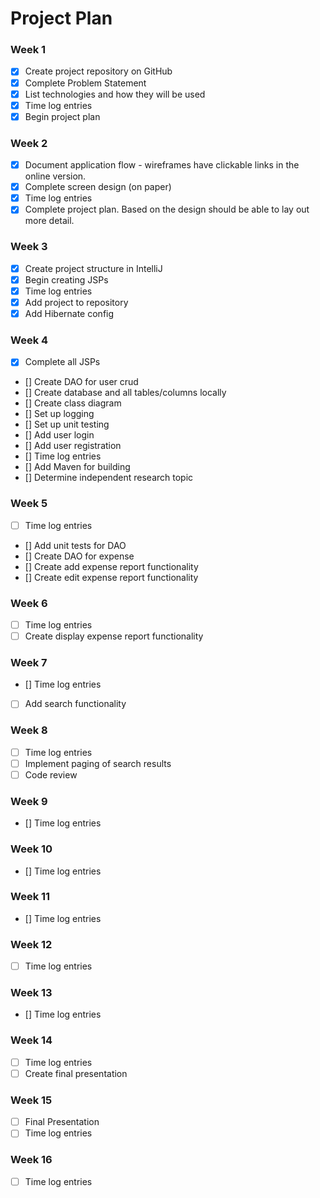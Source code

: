 # Project Plan

### Week 1
- [X] Create project repository on GitHub
- [X] Complete Problem Statement
- [X] List technologies and how they will be used
- [X] Time log entries
- [X] Begin project plan

### Week 2
- [X] Document application flow - wireframes have clickable links in the online version.
- [X] Complete screen design (on paper)
- [X] Time log entries
- [X] Complete project plan. Based on the design should be able to lay out 
more detail.

### Week 3
- [X] Create project structure in IntelliJ
- [X] Begin creating JSPs
- [X] Time log entries
- [X] Add project to repository
- [X] Add Hibernate config

### Week 4

- [X] Complete all JSPs
- [] Create DAO for user crud
- [] Create database and all tables/columns locally
- [] Create class diagram
- [] Set up logging
- [] Set up unit testing
- [] Add user login  
- [] Add user registration
- [] Time log entries
- [] Add Maven for building
- [] Determine independent research topic

### Week 5

- [ ] Time log entries
- [] Add unit tests for DAO
- [] Create DAO for expense
- [] Create add expense report functionality
- [] Create edit expense report functionality

### Week 6
- [ ] Time log entries
- [ ] Create display expense report functionality

### Week 7
- [] Time log entries
- [ ] Add search functionality

### Week 8
- [ ] Time log entries
- [ ] Implement paging of search results
- [ ] Code review

### Week 9
- [] Time log entries

### Week 10
- [] Time log entries

### Week 11
- [] Time log entries

### Week 12
- [ ] Time log entries

### Week 13
- [] Time log entries

### Week 14
- [ ] Time log entries
- [ ] Create final presentation

### Week 15
- [ ] Final Presentation
- [ ] Time log entries

### Week 16
- [ ] Time log entries







